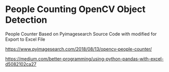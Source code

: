# People Counting OpenCV Object Detection
 People Counter Based on Pyimagesearch Source Code with modified for Export to Excel File
 
 https://www.pyimagesearch.com/2018/08/13/opencv-people-counter/
 
 https://medium.com/better-programming/using-python-pandas-with-excel-d5082102ca27
